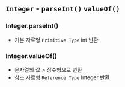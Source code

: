 ## `Integer` - `parseInt()` `valueOf()`
### Integer.parseInt()
- 기본 자료형 `Primitive Type` int 반환
### Integer.valueOf()
- 문자열의 값 > 장수형으로 변환
- 참조 자료형 `Reference Type` Integer 반환
